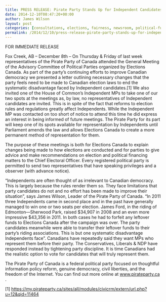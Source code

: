```yaml
---
title: PRESS RELEASE: Pirate Party Stands Up for Independent Candidates
date: 2014-12-10T08:47:20+00:00
author: James Wilson
layout: post
categories: [consultations, elections, fairness, newsroom, political-fundraising]
permalink: /2014/12/10/press-release-pirate-party-stands-up-for-independent-candidates/
---
```

FOR IMMEDIATE RELEASE

Fox Creek, AB &#8211; December 8th &#8211; On Thursday & Friday of last week representatives of the Pirate Party of Canada attended the General Meeting of the Advisory Committee of Political Parties organized by Elections Canada. As part of the party&#8217;s continuing efforts to improve Canadian democracy we presented a letter outlining necessary changes that the party feels need to be made to Canadian election laws to end the systematic disadvantage faced by Independent candidates.[1] We also invited one of the House of Common&#8217;s Independent MPs to take one of our two spots at the meetings as, by law, no representatives of Independent candidates are invited. This is in spite of the fact that reforms to election rules and regulations greatly affect Independents. While the Independent MP was contacted on too short of notice to attend this time he did express an interest in being informed of future meetings. The Pirate Party for its part will keep one of its spots available for representation by Independents until Parliament amends the law and allows Elections Canada to create a more permanent method of representation for them.

The purpose of these meetings is both for Elections Canada to explain changes being made to how elections are conducted and for parties to give advice and make recommendations on election and political financing matters to the Chief Electoral Officer. Every registered political party is permitted to send two representatives that have speaking privileges and a observer (with advance notice).

&#8220;Independents are often thought of as irrelevant to Canadian democracy. This is largely because the rules render them so. They face limitations that party candidates do not and no effort has been made to improve their situation&#8221;, says James Wilson, Leader of the Pirate Party of Canada. &#8220;In 2011 three Independents came in second place and in the past have generally managed to win one or two seats per election. James Ford, in the riding of Edmonton—Sherwood Park, raised $34,907 in 2008 and an even more impressive $43,356 in 2011. In both cases he had to forfeit any leftover funds to Elections Canada after the campaign was over. The party candidates meanwhile were able to transfer their leftover funds to their party&#8217;s riding associations. This is but one systematic disadvantage Independents face&#8221;. Canadians have repeatedly said they want MPs who represent them before their party. The Conservatives, Liberals & NDP have responded instead by tightening party discipline. It is time Canadians had the realistic option to vote for candidates that will truly represent them.

The Pirate Party of Canada is a federal political party focused on thoughtful information policy reform, genuine democracy, civil liberties, and the freedom of the Internet. You can find out more online at <a class="extern" href="http://www.pirateparty.ca/" target="_blank">www.pirateparty.ca</a> .

[1] <a class="extern" href="https://my.pirateparty.ca/sites/all/modules/civicrm/extern/url.php?u=12&qid=11464" target="_blank">https://my.pirateparty.ca/sites/all/modules/civicrm/extern/url.php?u=12&qid=11464</a>